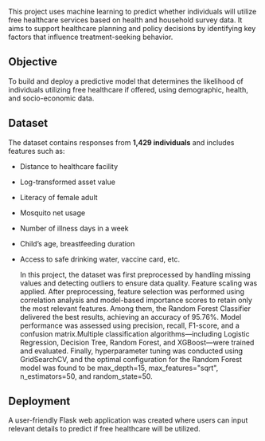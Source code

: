 This project uses machine learning to predict whether individuals will utilize free healthcare services based on health and household survey data. 
It aims to support healthcare planning and policy decisions by identifying key factors that influence treatment-seeking behavior.

## Objective
To build and deploy a predictive model that determines the likelihood of individuals utilizing free healthcare if offered, using demographic, health, and socio-economic data.

## Dataset
The dataset contains responses from **1,429 individuals** and includes features such as:
- Distance to healthcare facility
- Log-transformed asset value
- Literacy of female adult
- Mosquito net usage
- Number of illness days in a week
- Child’s age, breastfeeding duration
- Access to safe drinking water, vaccine card, etc.

  In this project, the dataset was first preprocessed by handling missing values and detecting outliers to ensure data quality. Feature scaling was applied.
  After preprocessing, feature selection was performed using correlation analysis and model-based importance scores to retain only the most relevant features.
  Among them, the Random Forest Classifier delivered the best results, achieving an accuracy of 95.76%.
  Model performance was assessed using precision, recall, F1-score, and a confusion matrix.Multiple classification algorithms—including Logistic Regression, Decision Tree, Random Forest, and XGBoost—were trained and evaluated.
  Finally, hyperparameter tuning was conducted using GridSearchCV, and the optimal configuration for the Random Forest model was found to be max_depth=15, max_features="sqrt", n_estimators=50, and random_state=50.

## Deployment
A user-friendly Flask web application was created where users can input relevant details to predict if free healthcare will be utilized.
 
